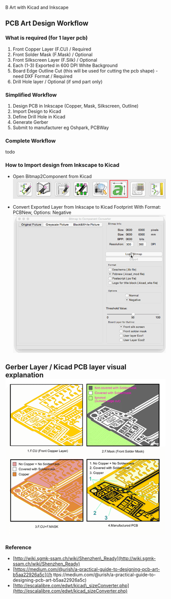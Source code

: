 B Art with Kicad and Inkscape

## PCB Art Design Workflow

### What is required \(for 1 layer pcb\)

1. Front Copper Layer \(F.CU\) / Required
2. Front Solder Mask \(F.Mask\) / Optional
3. Front Silkscreen Layer \(F.Silk\) / Optional
4. Each \(1-3\) Exported in 600 DPI White Background
5. Board Edge Outline Cut \(this will be used for cutting the pcb shape\) - need DXF Format / Required
6. Drill Hole layer / Optional \(if smd part only\)

### Simplified Workflow

1. Design PCB in Inkscape \(Copper, Mask, Silkscreen, Outline\)
2. Import Design to Kicad
3. Define Drill Hole in Kicad
4. Generate Gerber
5. Submit to manufacturer eg Oshpark, PCBWay

### Complete Workflow

todo

### How to Import design from Inkscape to Kicad

* Open Bitmap2Component from Kicad   
  ![](assets/screenshot_108.png)

* Convert Exported Layer from Inkscape to Kicad Footprint With Format: PCBNew, Options: Negative
  ![](assets/bitmap2component.gif)

## Gerber Layer / Kicad PCB layer visual explanation![](/assets/Kicad_soldermask_copper.png)

### Reference

* [http://wiki.sgmk-ssam.ch/wiki/Shenzhen\_Ready](http://wiki.sgmk-ssam.ch/wiki/Shenzhen_Ready)
* [https://medium.com/@urish/a-practical-guide-to-designing-pcb-art-b5aa22926a5c](/h ttps://medium.com/@urish/a-practical-guide-to-designing-pcb-art-b5aa22926a5c)
* [http://escalalibre.com/edwt/kicad\_sizeConverter.php](http://escalalibre.com/edwt/kicad_sizeConverter.php)



